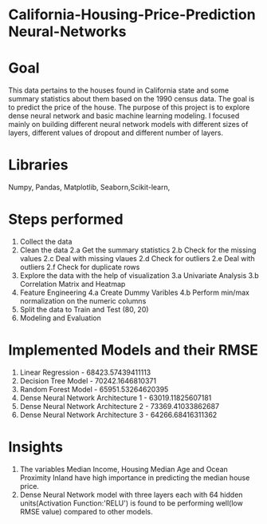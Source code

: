 # California-Housing-Price-Prediction Neural-Networks

# Goal
This data pertains to the houses found in California state and some summary statistics about them based on the 1990 census data. The goal is to predict the price of the house. The purpose of this project is to explore dense neural network and basic machine learning modeling. I focused mainly on building different neural network models with different sizes of layers, different values of dropout and different number of layers.

# Libraries 
Numpy, Pandas, Matplotlib, Seaborn,Scikit-learn, 

# Steps performed
1. Collect the data
2. Clean the data
   2.a Get the summary statistics
   2.b Check for the missing values
   2.c Deal with missing vlaues
   2.d Check for outliers
   2.e Deal with outliers
   2.f Check for duplicate rows 
3. Explore the data with the help of visualization
   3.a Univariate Analysis
   3.b Correlation Matrix and Heatmap
4. Feature Engineering
   4.a Create Dummy Varibles
   4.b Perform min/max normalization on the numeric columns
5. Split the data to Train and Test (80, 20)
6. Modeling and Evaluation

# Implemented Models and their RMSE
1. Linear Regression    - 68423.57439411113
2. Decision Tree Model  - 70242.1646810371
3. Random Forest Model  - 65951.53264620395
4. Dense Neural Network Architecture 1 - 63019.11825607181
5. Dense Neural Network Architecture 2 - 73369.41033862687
6. Dense Neural Network Architecture 3 - 64266.68416311362

# Insights
1. The variables Median Income, Housing Median Age and Ocean Proximity Inland have high importance in predicting the median house price. 
2. Dense Neural Network model with three layers each with 64 hidden units(Activation Function:'RELU') is found to be performing well(low RMSE value) compared to other models.

